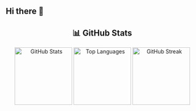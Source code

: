 ## Hi there 👋

<!--
**JhonnyASoares/JhonnyASoares** is a ✨ _special_ ✨ repository because its `README.md` (this file) appears on your GitHub profile.

Here are some ideas to get you started:

- 🔭 I’m currently working on ...
- 🌱 I’m currently learning ...
- 👯 I’m looking to collaborate on ...
- 🤔 I’m looking for help with ...
- 💬 Ask me about ...
- 📫 How to reach me: ...
- 😄 Pronouns: ...
- ⚡ Fun fact: ...
-->


<h2 align="center">📊 GitHub Stats </h2>

<p align="center">
  <img src="https://github-readme-stats.vercel.app/api?username=SeuUsuario&show_icons=true&theme=tokyonight" alt="GitHub Stats" height="150"/>
  <img src="https://github-readme-stats.vercel.app/api/top-langs/?username=SeuUsuario&layout=compact&theme=tokyonight" alt="Top Languages" height="150"/>
  <img src="https://streak-stats.demolab.com?user=SeuUsuario&theme=tokyonight&hide_border=true" alt="GitHub Streak" height="150"/>
</p>


